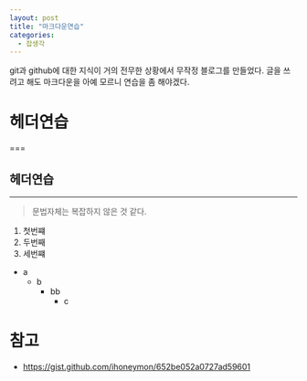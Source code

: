 ```yaml
---
layout: post
title: "마크다운연습"
categories:
  - 잡생각
---
```


git과 github에 대한 지식이 거의 전무한 상황에서 무작정 블로그를 만들었다.   글을 쓰려고 해도 마크다운을 아예 모르니 연습을 좀 해야겠다.   
# 헤더연습
===
## 헤더연습
---
> 문법자체는 복잡하지 않은 것 같다.
1. 첫번쨰
2. 두번째
3. 세번쨰
* a
    + b
        + bb
            - c
# 참고
* <https://gist.github.com/ihoneymon/652be052a0727ad59601>
